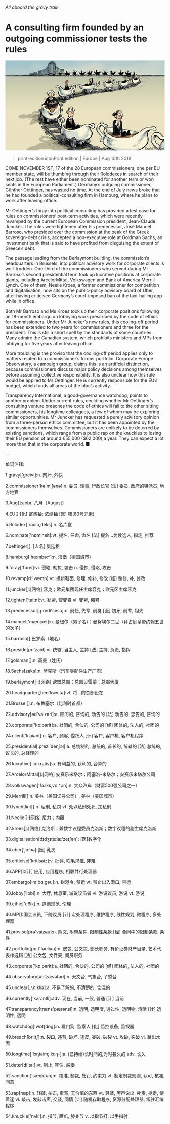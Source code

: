 ###### All aboard the gravy train

# A consulting firm founded by an outgoing commissioner tests the rules 

![image](images/20190810_EUD001_0.jpg) 

> print-edition iconPrint edition | Europe | Aug 10th 2019 

COME NOVEMBER 1ST, 17 of the 28 European commissioners, one per EU member state, will be thumbing through their Rolodexes in search of their next job. (The rest have either been nominated for another term or won seats in the European Parliament.) Germany’s outgoing commissioner, Günther Oettinger, has wasted no time. At the end of July news broke that he had founded a political-consulting firm in Hamburg, where he plans to work after leaving office. 

Mr Oettinger’s foray into political consulting has provided a test case for rules on commissioners’ post-term activities, which were recently revamped by the current European Commission president, Jean-Claude Juncker. The rules were tightened after his predecessor, José Manuel Barroso, who presided over the commission at the peak of the Greek sovereign-debt crisis, accepted a non-executive role at Goldman Sachs, an investment bank that is said to have profited from disguising the extent of Greece’s debt. 

The passage leading from the Berlaymont building, the commission’s headquarters in Brussels, into political advisory work for corporate clients is well-trodden. One-third of the commissioners who served during Mr Barroso’s second presidential term took up lucrative positions at corporate giants, including ArcelorMittal, Volkswagen and Bank of America Merrill Lynch. One of them, Neelie Kroes, a former commissioner for competition and digitalisation, now sits on the public-policy advisory board of Uber, after having criticised Germany’s court-imposed ban of the taxi-hailing app while in office. 

Both Mr Barroso and Ms Kroes took up their corporate positions following an 18-month embargo on lobbying work prescribed by the code of ethics for commissioners. Under Mr Juncker’s new rules, this cooling-off period has been extended to two years for commissioners and three for the president. This is still a short spell by the standards of some countries. Many admire the Canadian system, which prohibits ministers and MPs from lobbying for five years after leaving office. 

More troubling is the proviso that the cooling-off period applies only to matters related to a commissioner’s former portfolio. Corporate Europe Observatory, a campaign group, claims this is an artificial distinction, because commissioners discuss major policy decisions among themselves before assuming collective responsibility. It is also unclear how this rule would be applied to Mr Oettinger. He is currently responsible for the EU’s budget, which funds all areas of the bloc’s activity. 

Transparency International, a good-governance watchdog, points to another problem. Under current rules, deciding whether Mr Oettinger’s consulting venture breaches the code of ethics will fall to the other sitting commissioners, his longtime colleagues, a few of whom may be exploring similar opportunities. Mr Juncker has requested a purely advisory opinion from a three-person ethics committee, but it has been appointed by the commissioners themselves. Commissioners are unlikely to be deterred by existing sanctions, which range from a public rap on the knuckles to losing their EU pension of around €55,000 ($62,000) a year. They can expect a lot more than that in the corporate world. ■ 

-- 

 单词注释:

1.gravy['greivi]:n. 肉汁, 外快 

2.commissioner[kә'miʃәnә]:n. 委员, 理事, 行政长官 [法] 委员, 政府的特派员, 地方地官 

3.Aug[]:abbr. 八月（August） 

4.EU[]:[化] 富集铀; 浓缩铀 [医] 铕(63号元素) 

5.Rolodex['rəulə,deks]:n. 名片盒 

6.nominate['nɒmineit]:vt. 提名, 任命, 命名 [法] 提名...为候选人, 指定, 推荐 

7.oettinger[]: [人名] 奥廷格 

8.hamburg['hæmbә:^]:n. 汉堡（德国城市） 

9.foray['fɒrei]:vi. 侵略, 劫掠, 袭击 n. 侵掠, 侵略, 攻击 

10.revamp[ri:'væmp]:vt. 换新鞋面, 修理, 修补, 修改 [经] 整修, 补, 修改 

11.juncker[]:[网络] 容克；欧元集团现任主席容克；欧元区主席容克 

12.tighten['taitn]:vt. 勒紧, 使变紧 vi. 变紧, 绷紧 

13.predecessor[.predi'sesә]:n. 前任, 先辈, 前身 [医] 初牙, 前辈, 祖先 

14.manuel['mænjuel]:n. 曼纽尔（男子名）；曼努埃尔二世（拜占庭皇帝约翰五世的次子） 

15.barroso[]:巴罗索（地名） 

16.preside[pri'zaid]:vi. 统辖, 当主人, 主持 [法] 主持, 负责, 指挥 

17.goldman[]:n. 高曼（姓氏） 

18.Sachs[zaks]:n. 萨克斯（汽车零配件生产厂商） 

19.berlaymont[]:[网络] 欧盟总部；总部贝雷蒙；总部大厦 

20.headquarter[,hed'kwɔ:tә]:vt. 将...的总部设在 

21.Brussel[]:n. 布鲁塞尔（比利时首都） 

22.advisory[әd'vaizәri]:a. 顾问的, 咨询的, 劝告的 [法] 劝告的, 忠告的, 咨询的 

23.corporate['kɒ:pәrit]:a. 社团的, 合伙的, 公司的 [经] 团体的, 法人的, 社团的 

24.client['klaiәnt]:n. 客户, 顾客, 委托人 [计] 客户, 客户机, 客户机程序 

25.presidential[.prezi'denʃәl]:a. 总统制的, 总统的, 首长的, 统辖的 [法] 总统的, 议长的, 总经理的 

26.lucrative['lu:krәtiv]:a. 有利益的, 获利的, 合算的 

27.ArcelorMittal[]:[网络] 安赛乐米塔尔；阿塞洛-米塔尔；安赛乐米塔尔公司 

28.volkswagen['fɔ:lks,vɑ:^әn]:n. 大众汽车（财富500强公司之一） 

29.Merrill[]:n. 美林（美国证券公司）；美林（美国城市） 

30.lynch[lintʃ]:n. 私刑, 私罚 vt. 处以私刑处死, 加私刑 

31.Neelie[]:[网络] 尼力；内丽 

32.kroes[]:[网络] 克洛斯；兼数字议程委员克洛斯；数字议程的副主席克洛斯 

33.digitalisation[dɪdʒɪteɪlaɪ'zeɪʃən]: [医]数字化 

34.uber['ju:bә]:[医] 乳房 

35.criticise['kritisaiz]:v. 批评, 吹毛求疵, 非难 

36.APP[]:[计] 应用, 应用程序; 相联并行处理器 

37.embargo[im'bɑ:gәu]:n. 封港令, 禁运 vt. 禁止出入港口, 禁运 

38.lobby['lɒbi]:n. 大厅, 休息室, 游说议员者 vi. 游说议员, 游说 vt. 游说 

39.ethic['eθik]:n. 道德规范, 伦理 

40.MP[]:国会议员, 下院议员 [计] 宏处理程序, 维护程序, 线性规划, 微程序, 多处理器 

41.proviso[prә'vaizәu]:n. 附文, 附带条件, 限制性条款 [经] 合同中的限制条款, 条件 

42.portfolio[pɒ:t'fәuliәu]:n. 皮包, 公文包, 部长职务, 有价证券财产目录, 艺术代表作选辑 [法] 公文包, 文件夹, 阁员职务 

43.corporate['kɒ:pәrit]:a. 社团的, 合伙的, 公司的 [经] 团体的, 法人的, 社团的 

44.observatory[әb'zә:vәtәri]:n. 天文台, 气象台, 了望台 

45.unclear[.ʌn'kliә]:a. 不易了解的, 不清楚的, 含混的 

46.currently['kʌrәntli]:adv. 现在, 当前, 一般, 普通 [计] 当前 

47.transparency[træns'pærәnsi]:n. 透明, 透明度, 透过性, 透明物, 清晰 [计] 透明性; 透明 

48.watchdog['wɒtʃdɒg]:n. 看门狗, 监察人 [化] 监控设备; 监视器 

49.breach[bri:tʃ]:n. 裂口, 违背, 破坏, 违反, 突破, 破裂 vt. 攻破, 突破 vi. 跳出水面 

50.longtime['lɔŋtaim;'lɔ:ŋ-]:a. (已持续)长时间的,为时甚久的 adv. 长久 

51.deter[di'tә:]:vt. 制止, 吓住, 威慑 

52.sanction['sæŋkʃәn]:n. 核准, 制裁, 处罚, 约束力 vt. 制定制裁规则, 认可, 核准, 同意 

53.rap[ræp]:n. 轻敲, 拍击, 责骂, 无价值的东西 vt. 轻敲, 厉声说出, 叱责, 抢走, 使着迷 vi. 敲击, 发敲击声, 交谈, 同情 [计] 随机存取程序, 资源分配处理器, 常驻汇编程序 

54.knuckle['nʌkl]:n. 指节, 蹄爪, 膝关节 v. 以指节打, 以手指射 

